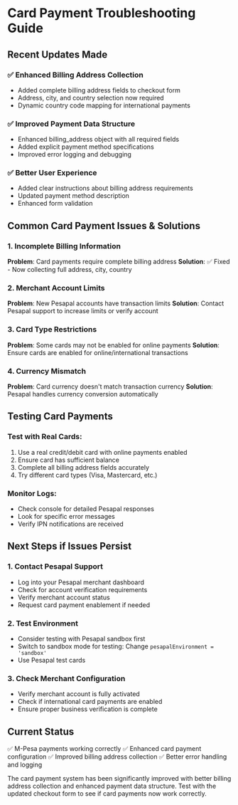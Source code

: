# Card Payment Troubleshooting Guide

## Recent Updates Made

### ✅ Enhanced Billing Address Collection
- Added complete billing address fields to checkout form
- Address, city, and country selection now required
- Dynamic country code mapping for international payments

### ✅ Improved Payment Data Structure
- Enhanced billing_address object with all required fields
- Added explicit payment method specifications
- Improved error logging and debugging

### ✅ Better User Experience
- Added clear instructions about billing address requirements
- Updated payment method description
- Enhanced form validation

## Common Card Payment Issues & Solutions

### 1. **Incomplete Billing Information**
**Problem**: Card payments require complete billing address
**Solution**: ✅ Fixed - Now collecting full address, city, country

### 2. **Merchant Account Limits**
**Problem**: New Pesapal accounts have transaction limits
**Solution**: Contact Pesapal support to increase limits or verify account

### 3. **Card Type Restrictions**
**Problem**: Some cards may not be enabled for online payments
**Solution**: Ensure cards are enabled for online/international transactions

### 4. **Currency Mismatch**
**Problem**: Card currency doesn't match transaction currency
**Solution**: Pesapal handles currency conversion automatically

## Testing Card Payments

### Test with Real Cards:
1. Use a real credit/debit card with online payments enabled
2. Ensure card has sufficient balance
3. Complete all billing address fields accurately
4. Try different card types (Visa, Mastercard, etc.)

### Monitor Logs:
- Check console for detailed Pesapal responses
- Look for specific error messages
- Verify IPN notifications are received

## Next Steps if Issues Persist

### 1. **Contact Pesapal Support**
- Log into your Pesapal merchant dashboard
- Check for account verification requirements
- Verify merchant account status
- Request card payment enablement if needed

### 2. **Test Environment**
- Consider testing with Pesapal sandbox first
- Switch to sandbox mode for testing: Change `pesapalEnvironment = 'sandbox'`
- Use Pesapal test cards

### 3. **Check Merchant Configuration**
- Verify merchant account is fully activated
- Check if international card payments are enabled
- Ensure proper business verification is complete

## Current Status
✅ M-Pesa payments working correctly
✅ Enhanced card payment configuration
✅ Improved billing address collection
✅ Better error handling and logging

The card payment system has been significantly improved with better billing address collection and enhanced payment data structure. Test with the updated checkout form to see if card payments now work correctly.